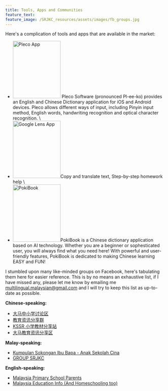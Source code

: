 ```yaml
---
title: Tools, Apps and Communities
feature_text: 
feature_image: /SRJKC_resources/assets/images/fb_groups.jpg
---
```

Here's a complication of tools and apps that are available in the market:
* <img src="/SRJKC_resources/assets/images/Pleco_Logo.jpg" alt="Pleco App" width="150" height="180"> Pleco Software (pronounced Pl-ee-ko) provides an English and Chinese Dictionary application for iOS and Android devices. Pleco allows different ways of input, including Pinyin input method, English words, handwriting recognition and optical character recognition. \
* <img src="/SRJKC_resources/assets/images/Google_Lens_Icon.svg.png" alt="Google Lens App" width="150" height="180">Copy and translate text, Step-by-step homework help \
* <img src="/SRJKC_resources/assets/images/pokiBook.jpg" alt="PokiBook" width="150" height="180">PokiBook is a Chinese dictionary application based on AI technology. Whether you are a beginner or sophesticated user, you will always find what you need here! With powerful and user-friendly features, PokiBook is dedicated to making Chinese learning EASY and FUN!

I stumbled upon many like-minded groups on Facebook, here's tabulating them here for easier reference. This is by no means an exhaustive list, if I have missed any, please let me know by emailing me [multilingual.malaysian@gmail.com](mailto:multilingual.malaysian@gmail.com) and I will try to keep this list as up-to-date as possible.

**Chinese-speaking:**
* [大马中小学讨论区](https://www.facebook.com/groups/sjkcmy)
* [教育资讯分享群](https://www.facebook.com/groups/965203110896756)
* [KSSR 小学教材分享站](https://www.facebook.com/groups/3860103350697621)
* [大马教育资讯分享区](https://www.facebook.com/groups/1573507399538439)


**Malay-speaking:**
* [Kumpulan Sokongan Ibu Bapa - Anak Sekolah Cina](https://www.facebook.com/groups/113869955774848)
* [GROUP SRJKC](https://www.facebook.com/groups/1861472734108917)


**English-speaking:**
* [Malaysia Primary School Parents](https://www.facebook.com/groups/619387374739633)
* [Malaysia Education Info (And Homeschooling too)](https://www.facebook.com/groups/202658193095114)
